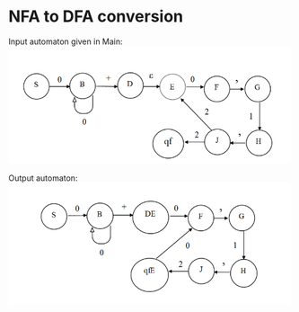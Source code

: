 # NFA to DFA conversion
Input automaton given in Main:
![NFA](assets/nfa.png)

Output automaton:
![DFA](assets/dfa.png)
